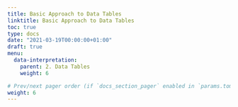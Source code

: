 ```yaml
---
title: Basic Approach to Data Tables
linktitle: Basic Approach to Data Tables
toc: true
type: docs
date: "2021-03-19T00:00:00+01:00"
draft: true
menu:
  data-interpretation:
    parent: 2. Data Tables 
    weight: 6

# Prev/next pager order (if `docs_section_pager` enabled in `params.toml`)
weight: 6
---
```


